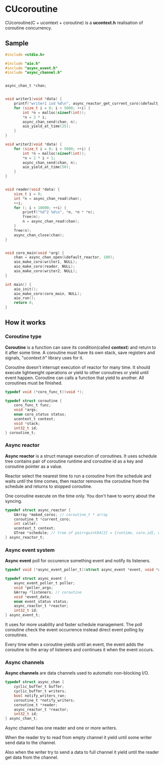 # CUcoroutine
CUcoroutine(C + ucontext + coroutine) is a **ucontext.h** realisation of coroutine concurrency.

## Sample

```c 
#include <stdio.h>

#include "aio.h"
#include "async_event.h"
#include "async_channel.h"


async_chan_t *chan;


void writer1(void *data) {
    printf("writer1 isd %d\n", async_reactor_get_current_coro(&default_reactor)->id);
    for (size_t i = 0; i < 5000; ++i) {
        int *n = malloc(sizeof(int));
        *n = 2 * i;
        async_chan_send(chan, n);
        aio_yield_at_time(25);
    }
}

void writer2(void *data) {
    for (size_t i = 0; i < 5000; ++i) {
        int *n = malloc(sizeof(int));
        *n = 2 * i + 1;
        async_chan_send(chan, n);
        aio_yield_at_time(50);
    }
}


void reader(void *data) {
    size_t i = 0;
    int *n = async_chan_read(chan);
    ++i;
    for (; i < 10000; ++i) {
        printf("%d^2 %d\n", *n, *n * *n);
        free(n);
        n = async_chan_read(chan);
    }
    free(n);
    async_chan_close(chan);
}


void coro_main(void *arg) {
    chan = async_chan_open(&default_reactor, 100);
    aio_make_coro(writer1, NULL);
    aio_make_coro(reader, NULL);
    aio_make_coro(writer2, NULL);
}

int main() {
    aio_init();
    aio_make_coro(coro_main, NULL);
    aio_run();
    return 0;
}
```

## How it works
### Coroutine type
**Coroutine** is a function can save its condition(called __context__) and return to it after some time. A coroutine must have its own stack, save registers and signals, "*ucontext.h*" library uses for it. 

Coroutine doesn't interrupt execution of reactor for many time. It should execute lightweight operations or yield to other coroutines or yield until event happen.
Coroutine can calls a function that yield to another.
All coroutines must be finished.
```c
typedef void (*coro_func_t)(void *);

typedef struct coroutine {
    coro_func_t func;
    void *args;
    enum coro_status status;
    ucontext_t context;
    void *stack;
    int32_t id;
} coroutine_t;
```
### Async reactor

**Async reactor** is a struct manage execution of coroutines. It uses schedule tree contains pair of coroutine runtime and coroutine id as a key and coroutine pointer as a value.

Reactor select the nearest time to run a coroutine from the schedule and waits until the time comes, then reactor removes the coroutine from the schedule and returns to stopped coroutine.

One coroutine execute on the time only. You don't have to worry about the syncing.

```c
typedef struct async_reactor {  
    GArray *maked_coros; // coroutine_t * array
    coroutine_t *current_coro;
    int caller;
    ucontext_t context;
    GTree *schedule; // tree of pair<guint64[2] = {runtime, coro.id}, coroutine_t>
} async_reactor_t;
```

### Async event system
**Async event** poll for occurence something event and notify its listeners.
```c
typedef void (*async_event_poller_t)(struct async_event *event, void *args);

typedef struct async_event {
    async_event_poller_t poller;
    void *poller_args;
    GArray *listeners; // coroutine
    void *event_data;
    enum event_status status;
    async_reactor_t *reactor;
    int32_t id;
} async_event_t;
```
It uses for more usability and faster schedule management.
The poll coroutine check the event occurrence instead direct event polling by coroutines.

Every time when a coroutine yields until an event, the event adds the coroutine to the array of listeners and continues it when the event occurs.


### Async channels
**Async channels** are data channels used to automatic non-blocking I/O.
```c
typedef struct async_chan {
    cyclic_buffer_t buffer;
    cyclic_buffer_t writers;
    bool notify_writers_ran;
    coroutine_t *notify_writers;
    coroutine_t *reader;   
    async_reactor_t *reactor;
    int32_t id;
} async_chan_t;
```
Async channel has one reader and one or more writers.

When the reader try to read from empty channel it yield until some writer send data to the channel.

Also when the writer try to send a data to full channel it yield until the reader get data from the channel.

